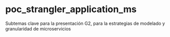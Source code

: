 # poc_strangler_application_ms
Subtemas clave para la presentación G2, para la estrategias de modelado y granularidad de microservicios
